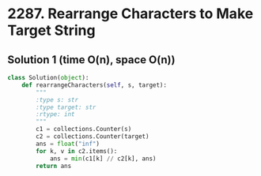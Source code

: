 # 2287. Rearrange Characters to Make Target String

## Solution 1 (time O(n), space O(n))

```python
class Solution(object):
    def rearrangeCharacters(self, s, target):
        """
        :type s: str
        :type target: str
        :rtype: int
        """
        c1 = collections.Counter(s)
        c2 = collections.Counter(target)
        ans = float("inf")
        for k, v in c2.items():
            ans = min(c1[k] // c2[k], ans)
        return ans
```
